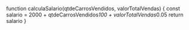 function calculaSalario(qtdeCarrosVendidos, valorTotalVendas) {
  const salario = 2000 + qtdeCarrosVendidos*100 + valorTotalVendas*0.05
  return salario
}